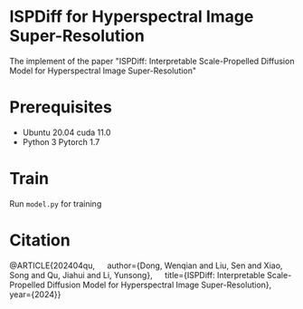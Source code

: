 # ISPDiff for Hyperspectral Image Super-Resolution
The implement of the paper "ISPDiff: Interpretable Scale-Propelled Diffusion Model for Hyperspectral Image Super-Resolution"
# Prerequisites
- Ubuntu 20.04 cuda 11.0
- Python 3 Pytorch 1.7
# Train
Run `model.py` for training
# Citation
@ARTICLE{202404qu,
  author={Dong, Wenqian and Liu, Sen and Xiao, Song and Qu, Jiahui and Li, Yunsong},
  title={ISPDiff: Interpretable Scale-Propelled Diffusion Model for Hyperspectral Image Super-Resolution},
  year={2024}}
